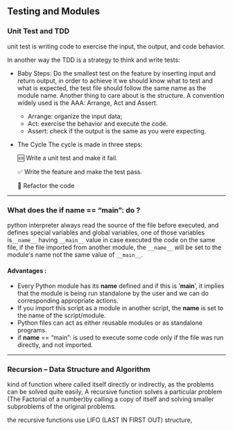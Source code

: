 ## Testing and Modules

### Unit Test and TDD

unit test is writing code to exercise the input, the output, and code behavior.

In another way the TDD is a strategy to think and write tests:

- Baby Steps:
 Do the smallest test on the feature by inserting input and return output, in order to achieve it we should know what to test and what is expected,
the test file should follow the same name as the module name.
Another thing to care about is the structure. A convention widely used is the AAA: Arrange, Act and Assert.
   - Arrange: organize the input data;
   - Act: exercise the behavior and execute the code.
   - Assert: check if the output is the same as you were expecting.

- The Cycle
  The cycle is made in three steps:

    🆘 Write a unit test and make it fail.
    
    ✅ Write the feature and make the test pass.
    
    🔵 Refactor the code

- - -

### What does the if __name__ == “__main__”: do ?

python interpreter always read the source of the file before executed, and defines special variables and global variables, one of those variables is`__name__` having `__main__` value in case executed the code on the same file, if the file imported from another module, the `__name__` will be set to the module's name not the same value of `__main__`.

#### Advantages : 

- Every Python module has its __name__ defined and if this is ‘__main__’, it implies that the module is being run standalone by the user and we can do corresponding appropriate actions.
- If you import this script as a module in another script, the __name__ is set to the name of the script/module.
- Python files can act as either reusable modules or as standalone programs.
- if __name__ == “main”: is used to execute some code only if the file was run directly, and not imported.



- - - 

### Recursion – Data Structure and Algorithm

kind of function where called itself directly or indirectly, as the problems can be solved quite easily, A recursive function solves a particular problem (The Factorial of a number)by calling a copy of itself and solving smaller subproblems of the original problems.

the recursive functions use LIFO (LAST IN FIRST OUT) structure, 




